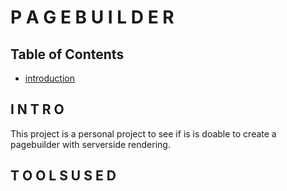 # P A G E B U I L D E R

## Table of Contents
- [introduction](#intro)


## I N T R O

This project is a personal project to see if is is doable to create a pagebuilder with serverside rendering. 

## T O O L S  U S E D
